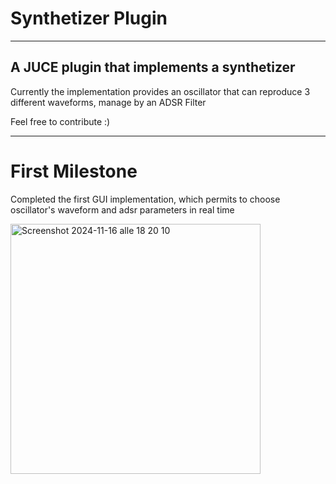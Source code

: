 # Synthetizer Plugin
---
A JUCE plugin that implements a synthetizer
---
Currently the implementation provides an oscillator that can reproduce 3 different waveforms, manage by an ADSR Filter

Feel free to contribute :)

---
# First Milestone
Completed the first GUI implementation, which permits to choose oscillator's waveform and adsr parameters in real time

<img width="400" alt="Screenshot 2024-11-16 alle 18 20 10" src="https://github.com/user-attachments/assets/622cebe5-75a6-4857-9f39-9296d15c8942">
